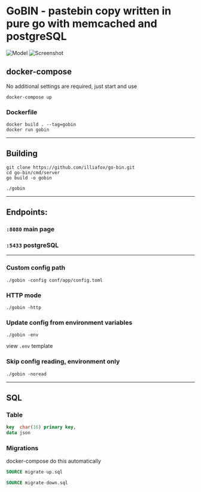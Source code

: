 # GoBIN - pastebin copy written in pure go with memcached and postgreSQL
![Model](https://user-images.githubusercontent.com/61962654/163591990-4daf2f1f-8eea-493d-94f7-5e40040b8a9f.png)
![Screenshot](https://user-images.githubusercontent.com/61962654/163588613-e1fc5cd1-023c-44b2-a331-5f35b80d871c.png)

## docker-compose
No additional settings are required, just start and use
```shell
docker-compose up
```



### Dockerfile
```shell
docker build . --tag=gobin
docker run gobin
```
---

## Building 

```shell
git clone https://github.com/illiafox/go-bin.git
cd go-bin/cmd/server
go build -o gobin
```
```shell
./gobin
```
---
## Endpoints:
### `:8080` main page
### `:5433` postgreSQL

---

### Custom config path
```shell
./gobin -config conf/app/config.toml
```

### HTTP mode
```shell
./gobin -http
```
### Update config from environment variables
```shell
./gobin -env
```
view `.env` template


### Skip config reading, environment only
```shell
./gobin -noread
```
---
## SQL

### Table

```sql
key  char(16) primary key,
data json 
```

### Migrations
docker-compose do this automatically
```sql
SOURCE migrate-up.sql
```
```sql
SOURCE migrate-down.sql
```



